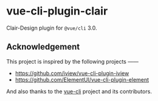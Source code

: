 # vue-cli-plugin-clair

Clair-Design plugin for `@vue/cli` 3.0.

## Acknowledgement

This project is inspired by the following projects ——

- https://github.com/iview/vue-cli-plugin-iview
- https://github.com/ElementUI/vue-cli-plugin-element

And also thanks to the [vue-cli](https://cli.vuejs.org/) project and its contributors.
